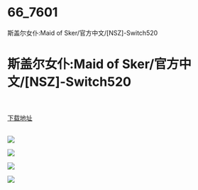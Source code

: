 # 66_7601
斯盖尔女仆:Maid of Sker/官方中文/[NSZ]-Switch520
# 斯盖尔女仆:Maid of Sker/官方中文/[NSZ]-Switch520
 <br/></br>
[下载地址](https://www.switch520.cc/article/7601 "下载地址")
<br/></br>

<p><span><strong><img src="https://www.switch520.cc/muke_img/upload_art_editor_20201129-1_fea24368085e393aca91084f7a5a1fa5.jpg"></strong></span></p>
<p><span><strong><img src="https://www.switch520.cc/muke_img/upload_art_editor_20201129-1_b67a2977c32515d0d5c6c893a1d0f2eb.jpg"></strong></span></p>
<p><span><strong><img src="https://www.switch520.cc/muke_img/upload_art_editor_20201129-1_b619c67bc5f746261a0a3a64ad4fe442.jpg"></strong></span></p>
<p><span><strong><img src="https://www.switch520.cc/muke_img/upload_art_editor_20201129-1_1043e6a40b924f65e39aa5acc675d269.jpg"></strong></span></p>
<p></p>
<p></p>
